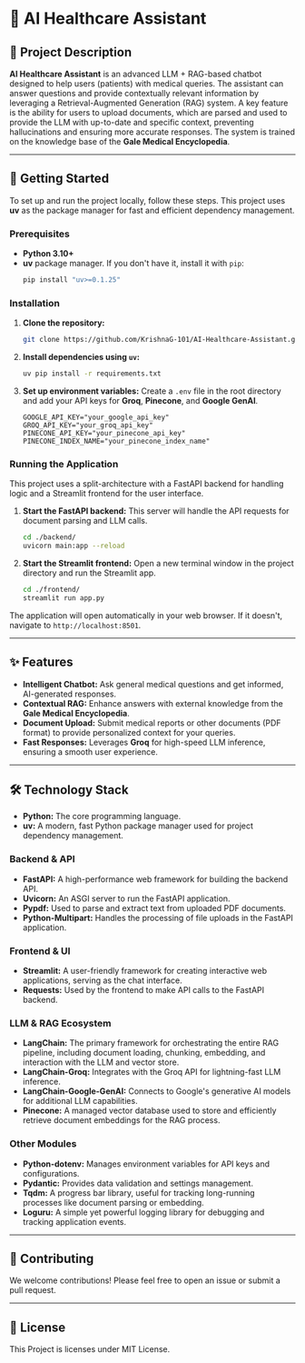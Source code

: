 # 🏥 AI Healthcare Assistant

## 📝 Project Description

**AI Healthcare Assistant** is an advanced LLM + RAG-based chatbot designed to help users (patients) with medical queries. The assistant can answer questions and provide contextually relevant information by leveraging a Retrieval-Augmented Generation (RAG) system. A key feature is the ability for users to upload documents, which are parsed and used to provide the LLM with up-to-date and specific context, preventing hallucinations and ensuring more accurate responses. The system is trained on the knowledge base of the **Gale Medical Encyclopedia**.

---

## 🚀 Getting Started

To set up and run the project locally, follow these steps. This project uses **uv** as the package manager for fast and efficient dependency management.

### Prerequisites

-   **Python 3.10+**
-   **uv** package manager. If you don't have it, install it with `pip`:
    ```bash
    pip install "uv>=0.1.25"
    ```

### Installation

1.  **Clone the repository:**
    ```bash
    git clone https://github.com/KrishnaG-101/AI-Healthcare-Assistant.git
    ```

2.  **Install dependencies using `uv`:**
    ```bash
    uv pip install -r requirements.txt
    ```

3.  **Set up environment variables:**
    Create a `.env` file in the root directory and add your API keys for **Groq**, **Pinecone**, and **Google GenAI**.
    ```
    GOOGLE_API_KEY="your_google_api_key"
    GROQ_API_KEY="your_groq_api_key"
    PINECONE_API_KEY="your_pinecone_api_key"
    PINECONE_INDEX_NAME="your_pinecone_index_name"
    ```

### Running the Application

This project uses a split-architecture with a FastAPI backend for handling logic and a Streamlit frontend for the user interface.

1.  **Start the FastAPI backend:**
    This server will handle the API requests for document parsing and LLM calls.
    ```bash
    cd ./backend/
    uvicorn main:app --reload
    ```

2.  **Start the Streamlit frontend:**
    Open a new terminal window in the project directory and run the Streamlit app.
    ```bash
    cd ./frontend/
    streamlit run app.py
    ```

The application will open automatically in your web browser. If it doesn't, navigate to `http://localhost:8501`.

---

## ✨ Features

-   **Intelligent Chatbot:** Ask general medical questions and get informed, AI-generated responses.
-   **Contextual RAG:** Enhance answers with external knowledge from the **Gale Medical Encyclopedia**.
-   **Document Upload:** Submit medical reports or other documents (PDF format) to provide personalized context for your queries.
-   **Fast Responses:** Leverages **Groq** for high-speed LLM inference, ensuring a smooth user experience.

---

## 🛠️ Technology Stack

-   **Python:** The core programming language.
-   **uv:** A modern, fast Python package manager used for project dependency management.

### Backend & API
-   **FastAPI:** A high-performance web framework for building the backend API.
-   **Uvicorn:** An ASGI server to run the FastAPI application.
-   **Pypdf:** Used to parse and extract text from uploaded PDF documents.
-   **Python-Multipart:** Handles the processing of file uploads in the FastAPI application.

### Frontend & UI
-   **Streamlit:** A user-friendly framework for creating interactive web applications, serving as the chat interface.
-   **Requests:** Used by the frontend to make API calls to the FastAPI backend.

### LLM & RAG Ecosystem
-   **LangChain:** The primary framework for orchestrating the entire RAG pipeline, including document loading, chunking, embedding, and interaction with the LLM and vector store.
-   **LangChain-Groq:** Integrates with the Groq API for lightning-fast LLM inference.
-   **LangChain-Google-GenAI:** Connects to Google's generative AI models for additional LLM capabilities.
-   **Pinecone:** A managed vector database used to store and efficiently retrieve document embeddings for the RAG process.

### Other Modules
-   **Python-dotenv:** Manages environment variables for API keys and configurations.
-   **Pydantic:** Provides data validation and settings management.
-   **Tqdm:** A progress bar library, useful for tracking long-running processes like document parsing or embedding.
-   **Loguru:** A simple yet powerful logging library for debugging and tracking application events.

---

## 🤝 Contributing

We welcome contributions! Please feel free to open an issue or submit a pull request.

---

## 📄 License

This Project is licenses under MIT License.
